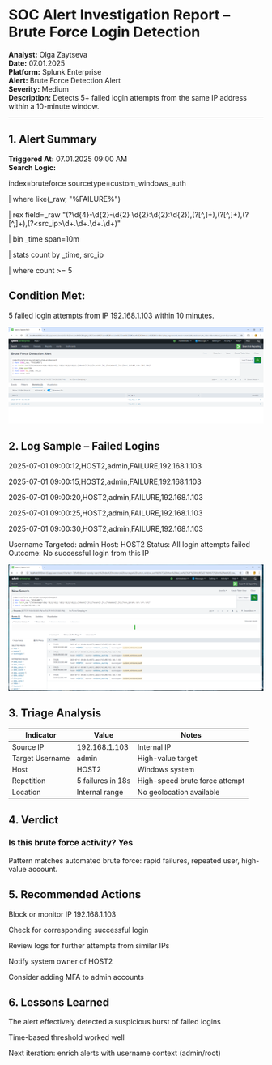 # SOC Alert Investigation Report – Brute Force Login Detection

**Analyst:** Olga Zaytseva  
**Date:** 07.01.2025  
**Platform:** Splunk Enterprise  
**Alert:** Brute Force Detection Alert  
**Severity:** Medium  
**Description:** Detects 5+ failed login attempts from the same IP address within a 10-minute window.

---

## 1. Alert Summary

**Triggered At:** 07.01.2025 09:00 AM  
**Search Logic:**

index=bruteforce sourcetype=custom_windows_auth

| where like(_raw, "%FAILURE%")

| rex field=_raw "(?<timestamp>\d{4}-\d{2}-\d{2} \d{2}:\d{2}:\d{2}),(?<host>[^,]+),(?<user>[^,]+),(?<status>[^,]+),(?<src_ip>\d+\.\d+\.\d+\.\d+)"

| bin _time span=10m

| stats count by _time, src_ip

| where count >= 5

## Condition Met:

5 failed login attempts from IP 192.168.1.103 within 10 minutes.

![Triggered alert showing source IP and event count.](https://github.com/LogLogic/SIEMDashboardsDetectionEngineering/blob/main/BruteForceDetectionSplunk/screenshots/alert_triggered.png)

## 2. Log Sample – Failed Logins

2025-07-01 09:00:12,HOST2,admin,FAILURE,192.168.1.103

2025-07-01 09:00:15,HOST2,admin,FAILURE,192.168.1.103

2025-07-01 09:00:20,HOST2,admin,FAILURE,192.168.1.103

2025-07-01 09:00:25,HOST2,admin,FAILURE,192.168.1.103

2025-07-01 09:00:30,HOST2,admin,FAILURE,192.168.1.103

Username Targeted: admin
Host: HOST2
Status: All login attempts failed
Outcome: No successful login from this IP

![Log sample from Search view.](https://github.com/LogLogic/SIEMDashboardsDetectionEngineering/blob/main/BruteForceDetectionSplunk/screenshots/failed_logins_raw.png)

## 3. Triage Analysis

| Indicator        | Value           | Notes                          |
|------------------|------------------|--------------------------------|
| Source IP        | 192.168.1.103    | Internal IP                    |
| Target Username  | admin            | High-value target              |
| Host             | HOST2            | Windows system                 |
| Repetition       | 5 failures in 18s | High-speed brute force attempt |
| Location         | Internal range    | No geolocation available       |


## 4. Verdict

### Is this brute force activity? Yes

Pattern matches automated brute force: rapid failures, repeated user, high-value account.

## 5. Recommended Actions

Block or monitor IP 192.168.1.103

Check for corresponding successful login

Review logs for further attempts from similar IPs

Notify system owner of HOST2

Consider adding MFA to admin accounts

## 6. Lessons Learned

The alert effectively detected a suspicious burst of failed logins

Time-based threshold worked well

Next iteration: enrich alerts with username context (admin/root)
